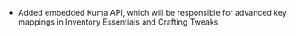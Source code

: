 - Added embedded Kuma API, which will be responsible for advanced key mappings in Inventory Essentials and Crafting Tweaks